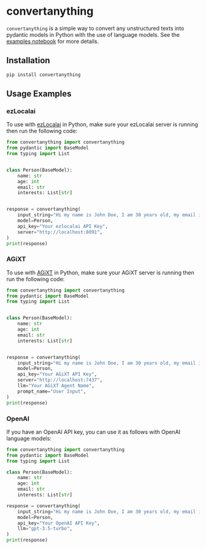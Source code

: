 # convertanything

`convertanything` is a simple way to convert any unstructured texts into pydantic models in Python with the use of language models. See the [examples notebook](https://github.com/DevXT-LLC/convertanything/blob/main/example.ipynb) for more details.

## Installation

```bash
pip install convertanything
```

## Usage Examples

### ezLocalai

To use with [ezLocalai](https://github.com/DevXT-LLC/ezlocalai) in Python, make sure your ezLocalai server is running then run the following code:

```python
from convertanything import convertanything
from pydantic import BaseModel
from typing import List


class Person(BaseModel):
    name: str
    age: int
    email: str
    interests: List[str]


response = convertanything(
    input_string="Hi my name is John Doe, I am 30 years old, my email is johndoe@example.com . I like to go fishing and watching football.",
    model=Person,
    api_key="Your ezlocalai API Key",
    server="http://localhost:8091",
)
print(response)
```

### AGiXT

To use with [AGiXT](https://github.com/Josh-XT/AGiXT) in Python, make sure your AGiXT server is running then run the following code:

```python
from convertanything import convertanything
from pydantic import BaseModel
from typing import List


class Person(BaseModel):
    name: str
    age: int
    email: str
    interests: List[str]


response = convertanything(
    input_string="Hi my name is John Doe, I am 30 years old, my email is johndoe@example.com . I like to go fishing and watching football.",
    model=Person,
    api_key="Your AGiXT API Key",
    server="http://localhost:7437",
    llm="Your AGiXT Agent Name",
    prompt_name="User Input",
)
print(response)
```

### OpenAI

If you have an OpenAI API key, you can use it as follows with OpenAI language models:

```python
from convertanything import convertanything
from pydantic import BaseModel
from typing import List

class Person(BaseModel):
    name: str
    age: int
    email: str
    interests: List[str]

response = convertanything(
    input_string="Hi my name is John Doe, I am 30 years old, my email is johndoe@example.com . I like to go fishing.",
    model=Person,
    api_key="Your OpenAI API Key",
    llm="gpt-3.5-turbo",
)
print(response)
```
